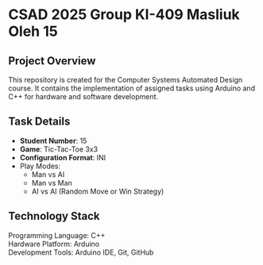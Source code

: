 # CSAD 2025 Group KI-409 Masliuk Oleh 15

## Project Overview
This repository is created for the Computer Systems Automated Design course. It contains the implementation of assigned tasks using Arduino and C++ for hardware and software development.

## Task Details
- **Student Number**: 15
- **Game**: Tic-Tac-Toe 3x3
- **Configuration Format**: INI
- Play Modes:
	- Man vs AI
	- Man vs Man
	- AI vs AI (Random Move or Win Strategy)

## Technology Stack
Programming Language: C++  
Hardware Platform: Arduino  
Development Tools: Arduino IDE, Git, GitHub  
